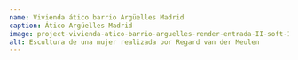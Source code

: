 ```yaml
---
name: Vivienda ático barrio Argüelles Madrid
caption: Ático Argüelles Madrid
image: project-vivienda-atico-barrio-arguelles-render-entrada-II-soft-1-mejorado.png
alt: Escultura de una mujer realizada por Regard van der Meulen
---
```


